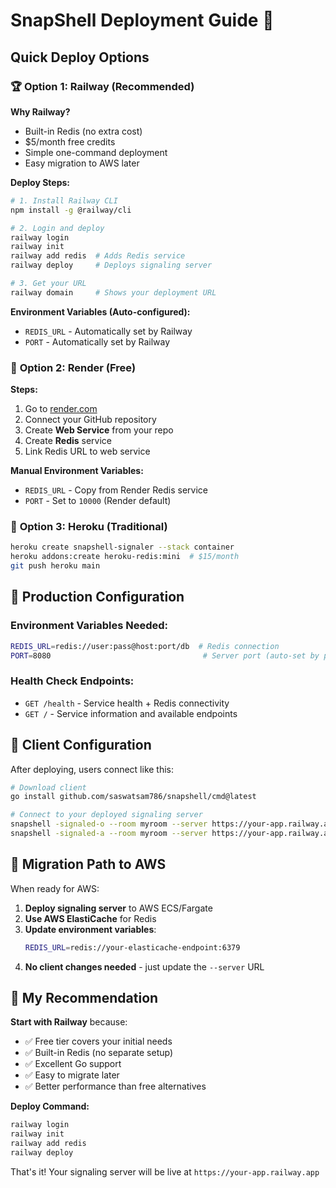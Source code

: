 # SnapShell Deployment Guide 🚀

## Quick Deploy Options

### 🏆 **Option 1: Railway (Recommended)**

**Why Railway?**
- Built-in Redis (no extra cost)
- $5/month free credits
- Simple one-command deployment
- Easy migration to AWS later

**Deploy Steps:**
```bash
# 1. Install Railway CLI
npm install -g @railway/cli

# 2. Login and deploy
railway login
railway init
railway add redis  # Adds Redis service
railway deploy     # Deploys signaling server

# 3. Get your URL
railway domain     # Shows your deployment URL
```

**Environment Variables (Auto-configured):**
- `REDIS_URL` - Automatically set by Railway
- `PORT` - Automatically set by Railway

### 🥈 **Option 2: Render (Free)**

**Steps:**
1. Go to [render.com](https://render.com)
2. Connect your GitHub repository 
3. Create **Web Service** from your repo
4. Create **Redis** service
5. Link Redis URL to web service

**Manual Environment Variables:**
- `REDIS_URL` - Copy from Render Redis service
- `PORT` - Set to `10000` (Render default)

### 🥉 **Option 3: Heroku (Traditional)**

```bash
heroku create snapshell-signaler --stack container
heroku addons:create heroku-redis:mini  # $15/month
git push heroku main
```

## 🔧 Production Configuration

### Environment Variables Needed:
```bash
REDIS_URL=redis://user:pass@host:port/db  # Redis connection
PORT=8080                                  # Server port (auto-set by platforms)
```

### Health Check Endpoints:
- `GET /health` - Service health + Redis connectivity
- `GET /` - Service information and available endpoints

## 📱 Client Configuration

After deploying, users connect like this:

```bash
# Download client
go install github.com/saswatsam786/snapshell/cmd@latest

# Connect to your deployed signaling server
snapshell -signaled-o --room myroom --server https://your-app.railway.app
snapshell -signaled-a --room myroom --server https://your-app.railway.app
```

## 🔄 Migration Path to AWS

When ready for AWS:

1. **Deploy signaling server** to AWS ECS/Fargate
2. **Use AWS ElastiCache** for Redis
3. **Update environment variables**:
   ```bash
   REDIS_URL=redis://your-elasticache-endpoint:6379
   ```
4. **No client changes needed** - just update the `--server` URL

## 🎯 **My Recommendation**

**Start with Railway** because:
- ✅ Free tier covers your initial needs
- ✅ Built-in Redis (no separate setup)
- ✅ Excellent Go support
- ✅ Easy to migrate later
- ✅ Better performance than free alternatives

**Deploy Command:**
```bash
railway login
railway init
railway add redis
railway deploy
```

That's it! Your signaling server will be live at `https://your-app.railway.app`
